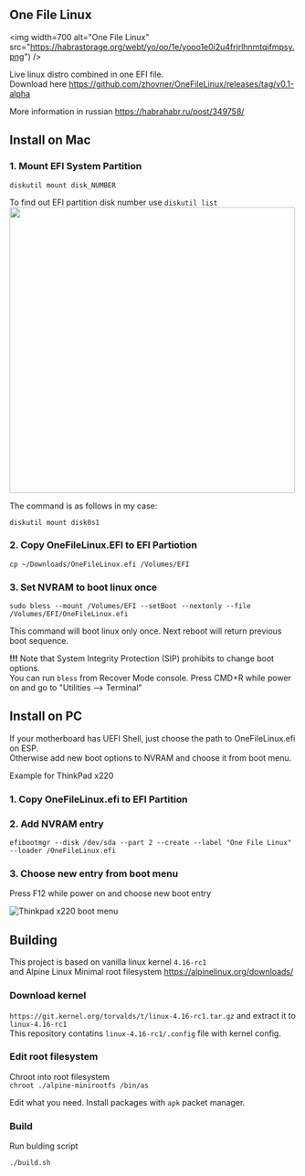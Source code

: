 ## One File Linux
<img width=700 alt="One File Linux" src="https://habrastorage.org/webt/yo/oo/1e/yooo1e0i2u4frjrlhnmtqifmpsy.png") />

Live linux distro combined in one EFI file.  
Download here https://github.com/zhovner/OneFileLinux/releases/tag/v0.1-alpha

More information in russian https://habrahabr.ru/post/349758/

## Install on Mac

### 1. Mount EFI System Partition 
```
diskutil mount disk_NUMBER 
```
To find out EFI partition disk number use `diskutil list`  
<img src="https://habrastorage.org/webt/_y/h2/j5/_yh2j5hz9dqthcegf5sebnmxmui.png" width="500">

The command is as follows in my case:
```
diskutil mount disk0s1
```

### 2. Copy OneFileLinux.EFI to EFI Partiotion
`cp ~/Downloads/OneFileLinux.efi /Volumes/EFI`


### 3. Set NVRAM to boot linux once
`sudo bless --mount /Volumes/EFI --setBoot --nextonly --file /Volumes/EFI/OneFileLinux.efi`

This command will boot linux only once. Next reboot will return previous boot sequence.

**!!!** Note that  System Integrity Protection (SIP) prohibits to change boot options.  
You can run `bless` from Recover Mode console. Press CMD+R while power on and go to "Utilities —> Terminal"

## Install on PC

If your motherboard has UEFI Shell, just choose the path to OneFileLinux.efi on ESP.  
Otherwise add new boot options to NVRAM and choose it from boot menu.  

Example for ThinkPad x220 

### 1. Copy OneFileLinux.efi to EFI Partition

### 2. Add NVRAM entry
`efibootmgr --disk /dev/sda --part 2 --create --label "One File Linux" --loader /OneFileLinux.efi`

### 3. Choose new entry from boot menu
Press F12 while power on and choose new boot entry  

![Thinkpad x220 boot menu](https://habrastorage.org/webt/wv/6f/tm/wv6ftmykf6wncgtkzx7chiiz-cm.png)


## Building
This project is based on vanilla linux kernel `4.16-rc1`  
and Alpine Linux Minimal root filesystem https://alpinelinux.org/downloads/

### Download kernel

`https://git.kernel.org/torvalds/t/linux-4.16-rc1.tar.gz` and extract it to `linux-4.16-rc1`  
This repository contatins `linux-4.16-rc1/.config` file with kernel config.   

### Edit root filesystem

Chroot into root filesystem  
`chroot ./alpine-minirootfs /bin/as`

Edit what you need. Install packages with `apk` packet manager.


### Build

Run bulding script  
```
./build.sh
```

